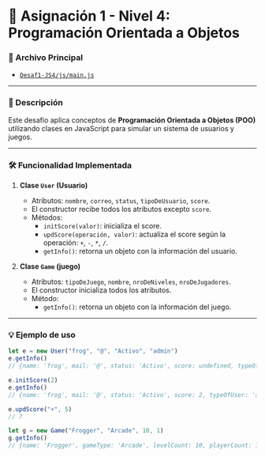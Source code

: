 # 🧾 Asignación 1 - Nivel 4: Programación Orientada a Objetos

### 📂 Archivo Principal
- [`Desaf1-JS4/js/main.js`](Desaf1-JS4/js/main.js)

---

### 📌 Descripción
Este desafío aplica conceptos de **Programación Orientada a Objetos (POO)** utilizando clases en JavaScript para simular un sistema de usuarios y juegos.

---

### 🛠️ Funcionalidad Implementada

1. **Clase `User` (Usuario)**
   - Atributos: `nombre`, `correo`, `status`, `tipoDeUsuario`, `score`.
   - El constructor recibe todos los atributos excepto `score`.
   - Métodos:
     - `initScore(valor)`: inicializa el score.
     - `updScore(operación, valor)`: actualiza el score según la operación: `+`, `-`, `*`, `/`.
     - `getInfo()`: retorna un objeto con la información del usuario.

2. **Clase `Game` (juego)**
   - Atributos: `tipoDeJuego`, `nombre`, `nroDeNiveles`, `nroDeJugadores`.
   - El constructor inicializa todos los atributos.
   - Método:
     - `getInfo()`: retorna un objeto con la información del juego.

---

### 💡 Ejemplo de uso

```js
let e = new User("frog", "@", "Activo", "admin")
e.getInfo()
// {name: 'frog', mail: '@', status: 'Activo', score: undefined, typeOfUser: 'admin'}

e.initScore(2)
e.getInfo()
// {name: 'frog', mail: '@', status: 'Activo', score: 2, typeOfUser: 'admin'}

e.updScore("+", 5)
// 7

let g = new Game("Frogger", "Arcade", 10, 1)
g.getInfo()
// {name: 'Frogger', gameType: 'Arcade', levelCount: 10, playerCount: 1}
